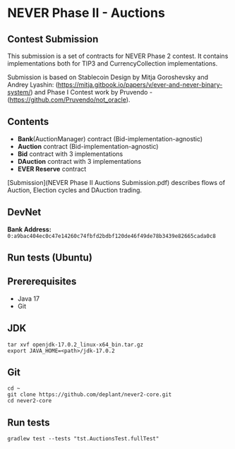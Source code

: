 # NEVER Phase II - Auctions

## Contest Submission 

This submission is a set of contracts for NEVER Phase 2 contest. 
It contains implementations both for TIP3 and CurrencyCollection implementations.

Submission is based on Stablecoin Design by Mitja Goroshevsky and Andrey Lyashin: 
(https://mitja.gitbook.io/papers/v/ever-and-never-binary-system/) and 
Phase I Contest work by Pruvendo - (https://github.com/Pruvendo/not_oracle).

## Contents

* **Bank**(AuctionManager) contract (Bid-implementation-agnostic)
* **Auction** contract (Bid-implementation-agnostic)
* **Bid** contract with 3 implementations
* **DAuction** contract with 3 implementations
* **EVER Reserve** contract

[Submission](NEVER Phase II Auctions Submission.pdf) describes flows of Auction, Election cycles and DAuction trading.

## DevNet

**Bank Address:** 
`0:a9bac404ec0c47e14260c74fbfd2bdbf120de46f49de78b3439e82665cada0c8`

## Run tests (Ubuntu)

## Prererequisites
- Java 17
- Git

## JDK

```wget https://download.java.net/java/GA/jdk17.0.2/dfd4a8d0985749f896bed50d7138ee7f/8/GPL/openjdk-17.0.2_linux-x64_bin.tar.gz
tar xvf openjdk-17.0.2_linux-x64_bin.tar.gz     
export JAVA_HOME=<path>/jdk-17.0.2
```

## Git 
```
cd ~
git clone https://github.com/deplant/never2-core.git
cd never2-core
```

## Run tests
```
gradlew test --tests "tst.AuctionsTest.fullTest"
```